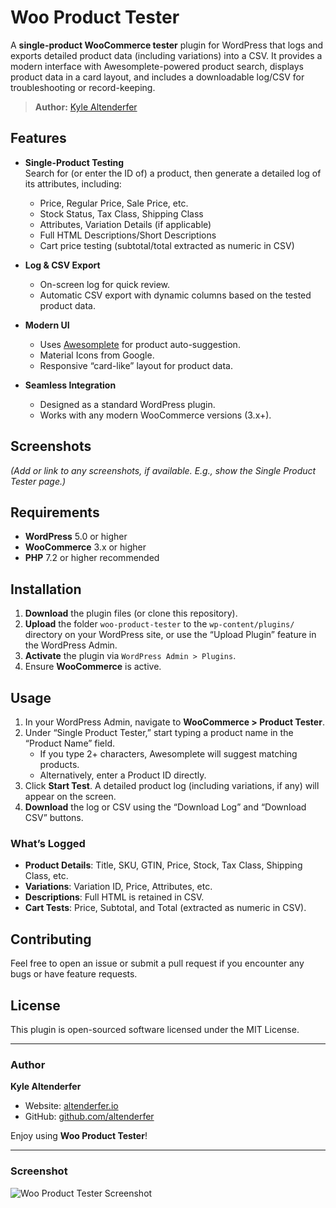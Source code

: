# Woo Product Tester

A **single-product WooCommerce tester** plugin for WordPress that logs and exports detailed product data (including variations) into a CSV. It provides a modern interface with Awesomplete-powered product search, displays product data in a card layout, and includes a downloadable log/CSV for troubleshooting or record-keeping.

> **Author:** [Kyle Altenderfer](https://altenderfer.io/)  

## Features

- **Single-Product Testing**  
  Search for (or enter the ID of) a product, then generate a detailed log of its attributes, including:
  - Price, Regular Price, Sale Price, etc.  
  - Stock Status, Tax Class, Shipping Class  
  - Attributes, Variation Details (if applicable)  
  - Full HTML Descriptions/Short Descriptions  
  - Cart price testing (subtotal/total extracted as numeric in CSV)

- **Log & CSV Export**  
  - On-screen log for quick review.  
  - Automatic CSV export with dynamic columns based on the tested product data.  

- **Modern UI**  
  - Uses [Awesomplete](https://github.com/LeaVerou/awesomplete) for product auto-suggestion.  
  - Material Icons from Google.  
  - Responsive “card-like” layout for product data.  

- **Seamless Integration**  
  - Designed as a standard WordPress plugin.  
  - Works with any modern WooCommerce versions (3.x+).  

## Screenshots

*(Add or link to any screenshots, if available. E.g., show the Single Product Tester page.)*

## Requirements

- **WordPress** 5.0 or higher  
- **WooCommerce** 3.x or higher  
- **PHP** 7.2 or higher recommended  

## Installation

1. **Download** the plugin files (or clone this repository).  
2. **Upload** the folder `woo-product-tester` to the `wp-content/plugins/` directory on your WordPress site, or use the “Upload Plugin” feature in the WordPress Admin.  
3. **Activate** the plugin via `WordPress Admin > Plugins`.  
4. Ensure **WooCommerce** is active.  

## Usage

1. In your WordPress Admin, navigate to **WooCommerce > Product Tester**.  
2. Under “Single Product Tester,” start typing a product name in the “Product Name” field.  
   - If you type 2+ characters, Awesomplete will suggest matching products.  
   - Alternatively, enter a Product ID directly.  
3. Click **Start Test**. A detailed product log (including variations, if any) will appear on the screen.  
4. **Download** the log or CSV using the “Download Log” and “Download CSV” buttons.  

### What’s Logged

- **Product Details**: Title, SKU, GTIN, Price, Stock, Tax Class, Shipping Class, etc.  
- **Variations**: Variation ID, Price, Attributes, etc.  
- **Descriptions**: Full HTML is retained in CSV.  
- **Cart Tests**: Price, Subtotal, and Total (extracted as numeric in CSV).

## Contributing

Feel free to open an issue or submit a pull request if you encounter any bugs or have feature requests.  

## License

This plugin is open-sourced software licensed under the MIT License.  

---

### Author

**Kyle Altenderfer**  
- Website: [altenderfer.io](https://altenderfer.io/)  
- GitHub: [github.com/altenderfer](https://github.com/altenderfer)

Enjoy using **Woo Product Tester**!  

---

### Screenshot

![Woo Product Tester Screenshot](https://altenderfer.io/github/woo-product-tester_web.webp)
